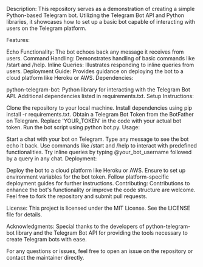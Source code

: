 Description:
This repository serves as a demonstration of creating a simple Python-based Telegram bot. Utilizing the Telegram Bot API and Python libraries, it showcases how to set up a basic bot capable of interacting with users on the Telegram platform.

Features:

Echo Functionality: The bot echoes back any message it receives from users.
Command Handling: Demonstrates handling of basic commands like /start and /help.
Inline Queries: Illustrates responding to inline queries from users.
Deployment Guide: Provides guidance on deploying the bot to a cloud platform like Heroku or AWS.
Dependencies:

python-telegram-bot: Python library for interacting with the Telegram Bot API.
Additional dependencies listed in requirements.txt.
Setup Instructions:

Clone the repository to your local machine.
Install dependencies using pip install -r requirements.txt.
Obtain a Telegram Bot Token from the BotFather on Telegram.
Replace 'YOUR_TOKEN' in the code with your actual bot token.
Run the bot script using python bot.py.
Usage:

Start a chat with your bot on Telegram.
Type any message to see the bot echo it back.
Use commands like /start and /help to interact with predefined functionalities.
Try inline queries by typing @your_bot_username followed by a query in any chat.
Deployment:

Deploy the bot to a cloud platform like Heroku or AWS.
Ensure to set up environment variables for the bot token.
Follow platform-specific deployment guides for further instructions.
Contributing:
Contributions to enhance the bot's functionality or improve the code structure are welcome. Feel free to fork the repository and submit pull requests.

License:
This project is licensed under the MIT License. See the LICENSE file for details.

Acknowledgments:
Special thanks to the developers of python-telegram-bot library and the Telegram Bot API for providing the tools necessary to create Telegram bots with ease.

For any questions or issues, feel free to open an issue on the repository or contact the maintainer directly.
